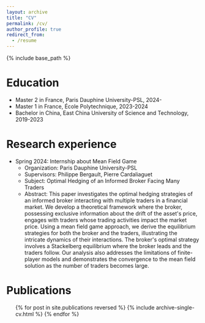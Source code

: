 ```yaml
---
layout: archive
title: "CV"
permalink: /cv/
author_profile: true
redirect_from:
  - /resume
---
```


{% include base_path %}

Education
======
* Master 2 in France, Paris Dauphine University-PSL, 2024-
* Master 1 in France, École Polytechnique, 2023-2024
* Bachelor in China, East China University of Science and Technology, 2019-2023

Research experience
======
* Spring 2024: Internship about Mean Field Game
  * Organization: Paris Dauphine University-PSL
  * Supervisors: Philippe Bergault, Pierre Cardaliaguet
  * Subject: Optimal Hedging of an Informed Broker Facing Many Traders
  * Abstract: This paper investigates the optimal hedging strategies of an informed broker interacting with multiple traders in a financial market. We develop a theoretical framework where the broker, possessing exclusive information about the drift of the asset's price, engages with traders whose trading activities impact the market price. Using a mean field game approach, we derive the equilibrium strategies for both the broker and the traders, illustrating the intricate dynamics of their interactions. The broker's optimal strategy involves a Stackelberg equilibrium where the broker leads and the traders follow. Our analysis also addresses the limitations of finite-player models and demonstrates the convergence to the mean field solution as the number of traders becomes large. 

Publications
======
  <ul>{% for post in site.publications reversed %}
    {% include archive-single-cv.html %}
  {% endfor %}</ul> 

